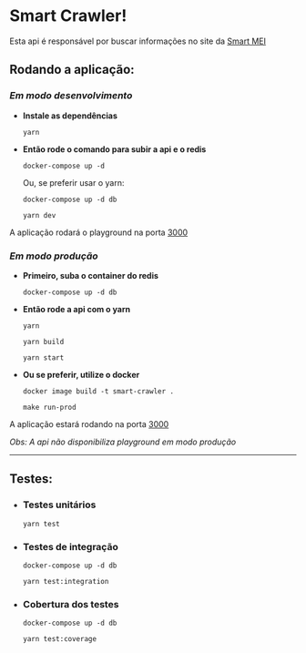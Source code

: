 # Smart Crawler!

Esta api é responsável por buscar informações no site da [Smart MEI](https://www.smartmei.com.br)

## Rodando a aplicação:

### *Em modo desenvolvimento*

+ **Instale as dependências**
  ```
  yarn
  ```

+ **Então rode o comando para subir a api e o redis**
  ```
  docker-compose up -d
  ```

  Ou, se preferir usar o yarn:
  ```
  docker-compose up -d db
  ```
  ```
  yarn dev
  ```
A aplicação rodará o playground na porta [3000](http://localhost:3000)

### *Em modo produção*

+ **Primeiro, suba o container do redis**
  ```
  docker-compose up -d db
  ```

+ **Então rode a api com o yarn**
  ```
  yarn
  ```
  ```
  yarn build
  ```
  ```
  yarn start
  ```

+ **Ou se preferir, utilize o docker**
  ```
  docker image build -t smart-crawler .
  ```
  ```
  make run-prod
  ```
A aplicação estará rodando na porta [3000](http://localhost:3000)

*Obs: A api não disponibiliza playground em modo produção*

---

## Testes:
+ ### Testes unitários
  ```
  yarn test
  ```

+ ### Testes de integração
  ```
  docker-compose up -d db
  ```
  ```
  yarn test:integration
  ```

+ ### Cobertura dos testes
  ```
  docker-compose up -d db
  ```
  ```
  yarn test:coverage
  ```